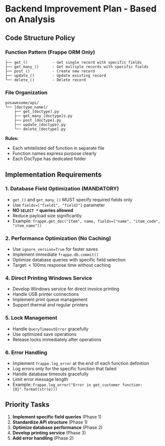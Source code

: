 # Backend Improvement Plan - Based on Analysis

## Code Structure Policy

### Function Pattern (Frappe ORM Only)
```
├── get_()           - Get single record with specific fields
├── get_many_()      - Get multiple records with specific fields  
├── post_()          - Create new record
├── update_()        - Update existing record
└── delete_()        - Delete record
```

### File Organization
```
posawesome/api/
└── [doctype_name]/
    ├── get_[doctype].py
    ├── get_many_[doctype]s.py
    ├── post_[doctype].py
    ├── update_[doctype].py
    └── delete_[doctype].py
```

**Rules:**
- Each whitelisted def function in separate file
- Function names express purpose clearly
- Each DocType has dedicated folder

## Implementation Requirements

### 1. Database Field Optimization (MANDATORY)
- `get_()` and `get_many_()` MUST specify required fields only
- Use `fields=["field1", "field2"]` parameter
- **NO `SELECT *` queries allowed**
- Reduce payload size significantly
- Example: `frappe.get_doc("Item", name, fields=["name", "item_code", "item_name"])`

### 2. Performance Optimization (No Caching)
- Use `ignore_version=True` for faster saves
- Implement immediate `frappe.db.commit()`
- Optimize database queries with specific field selection
- Target: < 100ms response time without caching

### 4. Direct Printing Windows Service
- Develop Windows service for direct invoice printing
- Handle USB printer connections
- Implement print queue management
- Support thermal and regular printers

### 5. Lock Management
- Handle `QueryTimeoutError` gracefully
- Use optimized save operations
- Release locks immediately after operations

### 6. Error Handling
- Implement `frappe.log_error` at the end of each function definition
- Log errors only for the specific function that failed
- Handle database timeouts gracefully
- Limit error message length
- Example: `frappe.log_error("Error in get_customer function: {0}".format(str(e)))`

## Priority Tasks

1. **Implement specific field queries** (Phase 1)
2. **Standardize API structure** (Phase 1)
3. **Optimize database performance** (Phase 2)
4. **Develop printing service** (Phase 3)
5. **Add error handling** (Phase 2)
